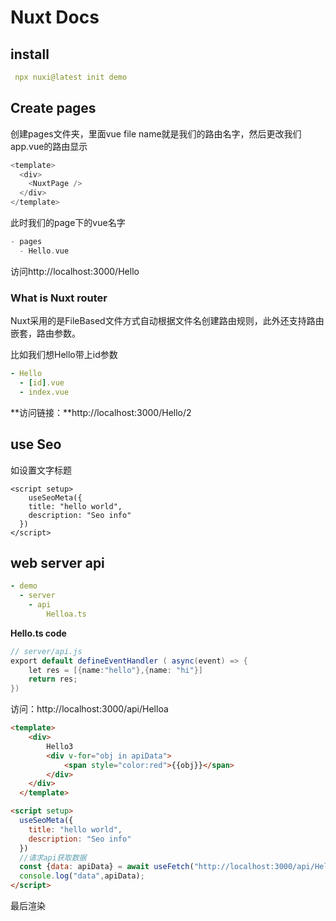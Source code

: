 # Nuxt Docs 

## install 

~~~yml
 npx nuxi@latest init demo
~~~

## Create pages

创建pages文件夹，里面vue file name就是我们的路由名字，然后更改我们app.vue的路由显示

~~~java
<template>
  <div>
    <NuxtPage />
  </div>
</template>
~~~

此时我们的page下的vue名字

~~~c++
- pages 
  - Hello.vue
~~~

访问http://localhost:3000/Hello

### What is Nuxt router

Nuxt采用的是FileBased文件方式自动根据文件名创建路由规则，此外还支持路由嵌套，路由参数。

比如我们想Hello带上id参数

~~~yml
- Hello
  - [id].vue
  - index.vue
~~~

**访问链接：**http://localhost:3000/Hello/2

## use Seo

如设置文字标题

~~~vue
<script setup>
	useSeoMeta({
    title: "hello world",
    description: "Seo info"
  })
</script>
~~~

## web server api

~~~yml
- demo
  - server
    - api
    	Helloa.ts
~~~

**Hello.ts code**

~~~java
// server/api.js
export default defineEventHandler ( async(event) => {
    let res = [{name:"hello"},{name: "hi"}]
    return res;
})
~~~

访问：http://localhost:3000/api/Helloa

~~~w
<template>
    <div>
        Hello3
        <div v-for="obj in apiData">
            <span style="color:red">{{obj}}</span>
        </div>
    </div>
  </template>

<script setup>
  useSeoMeta({
    title: "hello world",
    description: "Seo info"
  })
  //请求api获取数据
  const {data: apiData} = await useFetch("http://localhost:3000/api/Helloa");
  console.log("data",apiData);
</script>
~~~

最后渲染